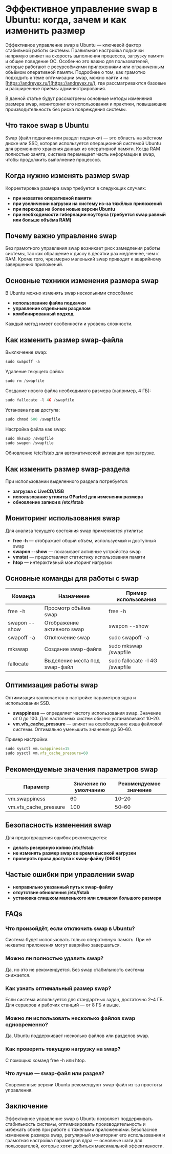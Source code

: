 # Эффективное управление swap в Ubuntu: когда, зачем и как изменить размер

Эффективное управление swap в Ubuntu — ключевой фактор стабильной работы системы. Правильная настройка подкачки напрямую влияет на скорость выполнения процессов, загрузку памяти и общее поведение ОС. Особенно это важно для пользователей, которые работают с ресурсоёмкими приложениями или ограниченным объёмом оперативной памяти. Подробнее о том, как грамотно подходить к теме оптимизации swap, можно найти и на [https://andreyex.ru/](https://andreyex.ru/), где рассматриваются базовые и расширенные приёмы администрирования.

В данной статье будут рассмотрены основные методы изменения размера swap, мониторинг его использования и практики, повышающие производительность без риска повреждения системы.

## **Что такое swap в Ubuntu**

Swap (файл подкачки или раздел подкачки) — это область на жёстком диске или SSD, которая используется операционной системой Ubuntu для временного хранения данных из оперативной памяти. Когда RAM полностью занята, система перемещает часть информации в swap, чтобы продолжить выполнение процессов.

## **Когда нужно изменять размер swap**

Корректировка размера swap требуется в следующих случаях:

- **при нехватке оперативной памяти**
- **при увеличении нагрузки на систему из-за тяжёлых приложений**
- **при переходе на более новые версии Ubuntu**
- **при необходимости гибернации ноутбука (требуется swap равный или больше объёма RAM)**

## **Почему важно управление swap**

Без грамотного управления swap возникает риск замедления работы системы, так как обращение к диску в десятки раз медленнее, чем к RAM. Кроме того, чрезмерно маленький swap приводит к аварийному завершению приложений.

## **Основные техники изменения размера swap**

В Ubuntu можно изменять swap несколькими способами:

- **использование файла подкачки**
- **управление отдельным разделом**
- **комбинированный подход**

Каждый метод имеет особенности и уровень сложности.

## **Как изменить размер swap-файла**

Выключение swap:

```jsx
sudo swapoff -a
```

Удаление текущего файла:

```jsx
sudo rm /swapfile
```

Создание нового файла необходимого размера (например, 4 ГБ):

```jsx
sudo fallocate -l 4G /swapfile
```

Установка прав доступа:

```jsx
sudo chmod 600 /swapfile
```

Настройка файла как swap:

```jsx
sudo mkswap /swapfile
sudo swapon /swapfile
```

Обновление /etc/fstab для автоматической активации при загрузке.

## **Как изменить размер swap-раздела**

При использовании выделенного раздела потребуется:

- **загрузка с LiveCD/USB**
- **использование утилиты GParted для изменения размера**
- **обновление записи в /etc/fstab**

## **Мониторинг использования swap**

Для анализа текущего состояния swap применяются утилиты:

- **free -h** — отображает общий объём, используемый и доступный swap
- **swapon --show** — показывает активные устройства swap
- **vmstat** — предоставляет статистику использования памяти
- **htop** — интерактивный мониторинг нагрузки

## **Основные команды для работы с swap**

| Команда | Назначение | Пример использования |
| --- | --- | --- |
| free -h | Просмотр объёма swap | free -h |
| swapon --show | Отображение активного swap | swapon --show |
| swapoff -a | Отключение swap | sudo swapoff -a |
| mkswap | Создание swap-файла | sudo mkswap /swapfile |
| fallocate | Выделение места под swap-файл | sudo fallocate -l 4G /swapfile |

## **Оптимизация работы swap**

Оптимизация заключается в настройке параметров ядра и использовании SSD.

- **swappiness** — определяет частоту использования swap. Значение от 0 до 100. Для настольных систем обычно устанавливают 10–20.
- **vm.vfs_cache_pressure** — влияет на освобождение кэша файловой системы. Оптимально уменьшить значение до 50–60.

Пример настройки:

```jsx
sudo sysctl vm.swappiness=15
sudo sysctl vm.vfs_cache_pressure=60
```

## **Рекомендуемые значения параметров swap**

| Параметр | Значение по умолчанию | Рекомендуемое значение |
| --- | --- | --- |
| vm.swappiness | 60 | 10–20 |
| vm.vfs_cache_pressure | 100 | 50–60 |

## **Безопасность изменения swap**

Для предотвращения ошибок рекомендуется:

- **делать резервную копию /etc/fstab**
- **не изменять размер swap во время высокой нагрузки**
- **проверять права доступа к swap-файлу (0600)**

## **Частые ошибки при управлении swap**

- **неправильно указанный путь к swap-файлу**
- **отсутствие обновления /etc/fstab**
- **установка слишком маленького или слишком большого размера**

## **FAQs**

### **Что произойдёт, если отключить swap в Ubuntu?**

Система будет использовать только оперативную память. При её нехватке приложения могут аварийно завершаться.

### **Можно ли полностью удалить swap?**

Да, но это не рекомендуется. Без swap стабильность системы снижается.

### **Как узнать оптимальный размер swap?**

Если система используется для стандартных задач, достаточно 2–4 ГБ. Для серверов и рабочих станций — от 8 ГБ и выше.

### **Можно ли использовать несколько файлов swap одновременно?**

Да, Ubuntu поддерживает несколько файлов или разделов swap.

### **Как проверить текущую нагрузку на swap?**

С помощью команд free -h или htop.

### **Что лучше — swap-файл или раздел?**

Современные версии Ubuntu рекомендуют swap-файл из-за простоты управления.

## **Заключение**

Эффективное управление swap в Ubuntu позволяет поддерживать стабильность системы, оптимизировать производительность и избежать сбоев при работе с тяжёлыми приложениями. Безопасное изменение размера swap, регулярный мониторинг его использования и грамотная настройка параметров ядра — основные шаги для пользователей, которые хотят добиться максимальной эффективности.
